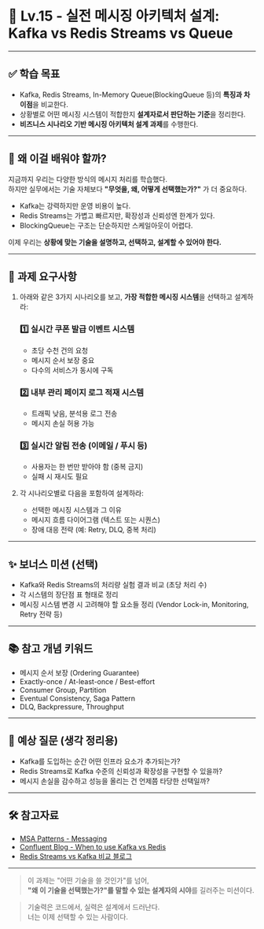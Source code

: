# 🧵 Lv.15 - 실전 메시징 아키텍처 설계: Kafka vs Redis Streams vs Queue

---

## ✅ 학습 목표

- Kafka, Redis Streams, In-Memory Queue(BlockingQueue 등)의 **특징과 차이점**을 비교한다.
- 상황별로 어떤 메시징 시스템이 적합한지 **설계자로서 판단하는 기준**을 정리한다.
- **비즈니스 시나리오 기반 메시징 아키텍처 설계 과제**를 수행한다.

---

## 🤔 왜 이걸 배워야 할까?

지금까지 우리는 다양한 방식의 메시지 처리를 학습했다.  
하지만 실무에서는 기술 자체보다 **"무엇을, 왜, 어떻게 선택했는가?"** 가 더 중요하다.

- Kafka는 강력하지만 운영 비용이 높다.
- Redis Streams는 가볍고 빠르지만, 확장성과 신뢰성엔 한계가 있다.
- BlockingQueue는 구조는 단순하지만 스케일아웃이 어렵다.

이제 우리는 **상황에 맞는 기술을 설명하고, 선택하고, 설계할 수 있어야 한다.**

---

## 📌 과제 요구사항

1. 아래와 같은 3가지 시나리오를 보고, **가장 적합한 메시징 시스템**을 선택하고 설계하라:

   ### 1️⃣ 실시간 쿠폰 발급 이벤트 시스템
   - 초당 수천 건의 요청
   - 메시지 순서 보장 중요
   - 다수의 서비스가 동시에 구독

   ### 2️⃣ 내부 관리 페이지 로그 적재 시스템
   - 트래픽 낮음, 분석용 로그 전송
   - 메시지 손실 허용 가능

   ### 3️⃣ 실시간 알림 전송 (이메일 / 푸시 등)
   - 사용자는 한 번만 받아야 함 (중복 금지)
   - 실패 시 재시도 필요

2. 각 시나리오별로 다음을 포함하여 설계하라:
   - 선택한 메시징 시스템과 그 이유
   - 메시지 흐름 다이어그램 (텍스트 또는 시퀀스)
   - 장애 대응 전략 (예: Retry, DLQ, 중복 처리)

---

## ✨ 보너스 미션 (선택)

- Kafka와 Redis Streams의 처리량 실험 결과 비교 (초당 처리 수)
- 각 시스템의 장단점 표 형태로 정리
- 메시징 시스템 변경 시 고려해야 할 요소들 정리 (Vendor Lock-in, Monitoring, Retry 전략 등)

---

## 📚 참고 개념 키워드

- 메시지 순서 보장 (Ordering Guarantee)
- Exactly-once / At-least-once / Best-effort
- Consumer Group, Partition
- Eventual Consistency, Saga Pattern
- DLQ, Backpressure, Throughput

---

## 💬 예상 질문 (생각 정리용)

- Kafka를 도입하는 순간 어떤 인프라 요소가 추가되는가?
- Redis Streams로 Kafka 수준의 신뢰성과 확장성을 구현할 수 있을까?
- 메시지 손실을 감수하고 성능을 올리는 건 언제쯤 타당한 선택일까?

---

## 🛠️ 참고자료

- [MSA Patterns - Messaging](https://microservices.io/patterns/messaging/messaging.html)
- [Confluent Blog - When to use Kafka vs Redis](https://www.confluent.io/blog/kafka-fastest-messaging-system/)
- [Redis Streams vs Kafka 비교 블로그](https://faun.pub/kafka-vs-redis-streams-45fbc27c51d3)

---

> 이 과제는 "어떤 기술을 쓸 것인가"를 넘어,  
> **"왜 이 기술을 선택했는가?"를 말할 수 있는 설계자의 시야**를 길러주는 미션이다.  

> 기술력은 코드에서, 실력은 설계에서 드러난다.  
> 너는 이제 선택할 수 있는 사람이다.
